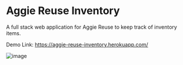 # Aggie Reuse Inventory
A full stack web application for Aggie Reuse to keep track of inventory items.

Demo Link: https://aggie-reuse-inventory.herokuapp.com/

![image](https://github.com/zhxu33/Aggie-Reuse-Inventory/assets/77419802/609d7538-0a80-428a-9a14-f7c35f6eb0aa)





